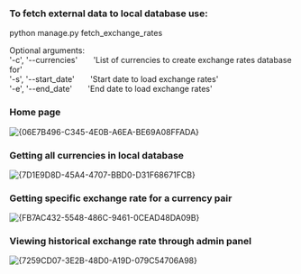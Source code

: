 <h3>To fetch external data to local database use:</h3>
<p>python manage.py fetch_exchange_rates</p>
<p>Optional arguments:
<br>'-c', '--currencies'&emsp;&emsp;'List of currencies to create exchange rates database for'
<br>'-s', '--start_date'&emsp;&emsp;'Start date to load exchange rates'
<br>'-e', '--end_date'&emsp;&emsp;'End date to load exchange rates'</p>

<h3>Home page</h3>

![{06E7B496-C345-4E0B-A6EA-BE69A08FFADA}](https://github.com/user-attachments/assets/60d02558-905d-4679-8134-c9b25ab73997)

<h3>Getting all currencies in local database</h3>

![{7D1E9D8D-45A4-4707-BBD0-D31F68671FCB}](https://github.com/user-attachments/assets/bbdfcf38-5f94-4478-ab3f-2ff722b6f415)

<h3>Getting specific exchange rate for a currency pair</h3>

![{FB7AC432-5548-486C-9461-0CEAD48DA09B}](https://github.com/user-attachments/assets/e019ba8f-a0ff-40f8-8283-144e7f65be84)


<h3>Viewing historical exchange rate through admin panel</h3>

![{7259CD07-3E2B-48D0-A19D-079C54706A98}](https://github.com/user-attachments/assets/11469efb-444d-4e53-bded-7464db2594ef)
